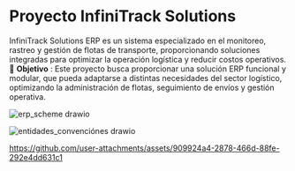 <h1>Proyecto InfiniTrack Solutions</h1>
InfiniTrack Solutions ERP es un sistema especializado en el monitoreo, rastreo y gestión de flotas de transporte, proporcionando soluciones integradas para optimizar la operación logística y reducir costos operativos.
🎯 <b>Objetivo</b> : 
Este proyecto busca proporcionar una solución ERP funcional y modular, que pueda adaptarse a distintas necesidades del sector logístico, optimizando la administración de flotas, seguimiento de envíos y gestión operativa.

![erp_scheme drawio](https://github.com/user-attachments/assets/d0cd9f7a-af79-43dd-93ae-863209071605)

![entidades_convenciónes drawio](https://github.com/user-attachments/assets/7f0a87f6-a67f-405e-8aaf-e1c26d10183f)

https://github.com/user-attachments/assets/909924a4-2878-466d-88fe-292e4dd631c1
